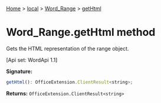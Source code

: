[Home](./index) &gt; [local](local.md) &gt; [Word\_Range](local.word_range.md) &gt; [getHtml](local.word_range.gethtml.md)

# Word\_Range.getHtml method

Gets the HTML representation of the range object. 

 \[Api set: WordApi 1.1\]

**Signature:**
```javascript
getHtml(): OfficeExtension.ClientResult<string>;
```
**Returns:** `OfficeExtension.ClientResult<string>`

